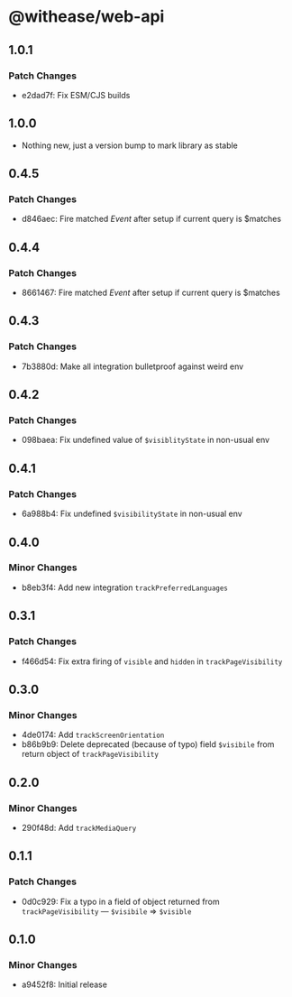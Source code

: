 # @withease/web-api

## 1.0.1

### Patch Changes

- e2dad7f: Fix ESM/CJS builds

## 1.0.0

- Nothing new, just a version bump to mark library as stable

## 0.4.5

### Patch Changes

- d846aec: Fire matched _Event_ after setup if current query is \$matches

## 0.4.4

### Patch Changes

- 8661467: Fire matched _Event_ after setup if current query is \$matches

## 0.4.3

### Patch Changes

- 7b3880d: Make all integration bulletproof against weird env

## 0.4.2

### Patch Changes

- 098baea: Fix undefined value of `$visiblityState` in non-usual env

## 0.4.1

### Patch Changes

- 6a988b4: Fix undefined `$visibilityState` in non-usual env

## 0.4.0

### Minor Changes

- b8eb3f4: Add new integration `trackPreferredLanguages`

## 0.3.1

### Patch Changes

- f466d54: Fix extra firing of `visible` and `hidden` in `trackPageVisibility`

## 0.3.0

### Minor Changes

- 4de0174: Add `trackScreenOrientation`
- b86b9b9: Delete deprecated (because of typo) field `$visibile` from return object of `trackPageVisibility`

## 0.2.0

### Minor Changes

- 290f48d: Add `trackMediaQuery`

## 0.1.1

### Patch Changes

- 0d0c929: Fix a typo in a field of object returned from `trackPageVisibility` — `$visibile` => `$visible`

## 0.1.0

### Minor Changes

- a9452f8: Initial release
